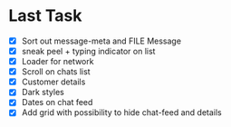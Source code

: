 # Last Task

 - [x] Sort out message-meta and FILE Message
 - [x] sneak peel + typing indicator on list
 - [x] Loader for network
 - [x] Scroll on chats list
 - [x] Customer details
 - [x] Dark styles
 - [x] Dates on chat feed
 - [x] Add grid with possibility to hide chat-feed and details
